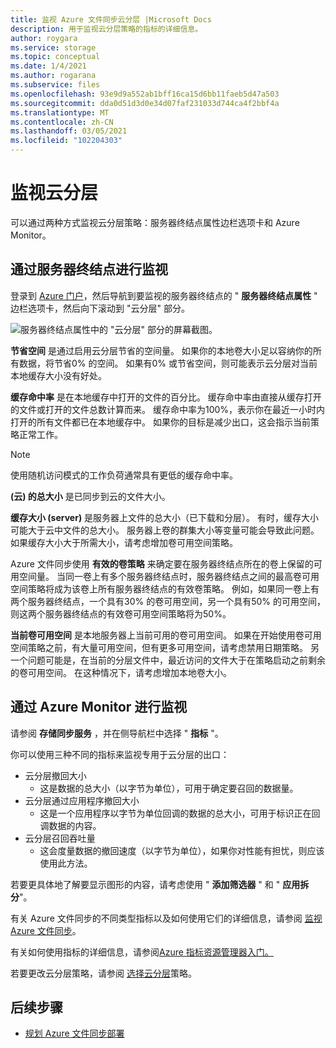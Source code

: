 ```yaml
---
title: 监视 Azure 文件同步云分层 |Microsoft Docs
description: 用于监视云分层策略的指标的详细信息。
author: roygara
ms.service: storage
ms.topic: conceptual
ms.date: 1/4/2021
ms.author: rogarana
ms.subservice: files
ms.openlocfilehash: 93e9d9a552ab1bff16ca15d6bb11faeb5d47a503
ms.sourcegitcommit: dda0d51d3d0e34d07faf231033d744ca4f2bbf4a
ms.translationtype: MT
ms.contentlocale: zh-CN
ms.lasthandoff: 03/05/2021
ms.locfileid: "102204303"
---
```

# <a name="monitor-cloud-tiering"></a>监视云分层
可以通过两种方式监视云分层策略：服务器终结点属性边栏选项卡和 Azure Monitor。

## <a name="monitoring-via-server-endpoint"></a>通过服务器终结点进行监视

登录到 [Azure 门户](https://portal.azure.com/)，然后导航到要监视的服务器终结点的 " **服务器终结点属性** " 边栏选项卡，然后向下滚动到 "云分层" 部分。 

![服务器终结点属性中的 "云分层" 部分的屏幕截图。](media/storage-sync-monitoring-cloud-tiering/cloud-tiering-monitoring-5.png)

**节省空间** 是通过启用云分层节省的空间量。 如果你的本地卷大小足以容纳你的所有数据，将节省0% 的空间。 如果有0% 或节省空间，则可能表示云分层对当前本地缓存大小没有好处。 

**缓存命中率** 是在本地缓存中打开的文件的百分比。 缓存命中率由直接从缓存打开的文件或打开的文件总数计算而来。 缓存命中率为100%，表示你在最近一小时内打开的所有文件都已在本地缓存中。 如果你的目标是减少出口，这会指示当前策略正常工作。

> [!NOTE]
> 使用随机访问模式的工作负荷通常具有更低的缓存命中率。 

**(云) 的总大小** 是已同步到云的文件大小。 

**缓存大小 (server)** 是服务器上文件的总大小（已下载和分层）。 有时，缓存大小可能大于云中文件的总大小。 服务器上卷的群集大小等变量可能会导致此问题。 如果缓存大小大于所需大小，请考虑增加卷可用空间策略。 

Azure 文件同步使用 **有效的卷策略** 来确定要在服务器终结点所在的卷上保留的可用空间量。 当同一卷上有多个服务器终结点时，服务器终结点之间的最高卷可用空间策略将成为该卷上所有服务器终结点的有效卷策略。 例如，如果同一卷上有两个服务器终结点，一个具有30% 的卷可用空间，另一个具有50% 的可用空间，则这两个服务器终结点的有效卷可用空间策略将为50%。

**当前卷可用空间** 是本地服务器上当前可用的卷可用空间。 如果在开始使用卷可用空间策略之前，有大量可用空间，但有更多可用空间，请考虑禁用日期策略。 另一个问题可能是，在当前的分层文件中，最近访问的文件大于在策略启动之前剩余的卷可用空间。 在这种情况下，请考虑增加本地卷大小。 

## <a name="monitoring-via-azure-monitor"></a>通过 Azure Monitor 进行监视

请参阅 **存储同步服务** ，并在侧导航栏中选择 " **指标** "。 

你可以使用三种不同的指标来监视专用于云分层的出口：

- 云分层撤回大小
    - 这是数据的总大小（以字节为单位），可用于确定要召回的数据量。
- 云分层通过应用程序撤回大小
    - 这是一个应用程序以字节为单位回调的数据的总大小，可用于标识正在回调数据的内容。
- 云分层召回吞吐量
    - 这会度量数据的撤回速度（以字节为单位），如果你对性能有担忧，则应该使用此方法。 

若要更具体地了解要显示图形的内容，请考虑使用 " **添加筛选器** " 和 " **应用拆分**"。
 
有关 Azure 文件同步的不同类型指标以及如何使用它们的详细信息，请参阅 [监视 Azure 文件同步](storage-sync-files-monitoring.md)。

有关如何使用指标的详细信息，请参阅[Azure 指标资源管理器入门。](https://docs.microsoft.com/azure/azure-monitor/platform/metrics-getting-started)

若要更改云分层策略，请参阅 [选择云分层](storage-sync-choose-cloud-tiering-policies.md)策略。

## <a name="next-steps"></a>后续步骤
* [规划 Azure 文件同步部署](storage-sync-files-planning.md)